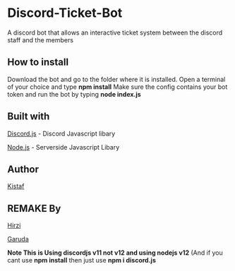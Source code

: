 # Discord-Ticket-Bot
A discord bot that allows an interactive ticket system between the discord staff and the members

## How to install
Download the bot and go to the folder where it is installed.
Open a terminal of your choice and type **npm install**
Make sure the config contains your bot token and run the bot by typing **node index.js**

## Built with
[Discord.js](https://discord.js.org/) - Discord Javascript libary

[Node.js](https://nodejs.org/en//) - Serverside Javascript Libary

## Author
[Kistaf](https://github.com/Kistaf)

## REMAKE By
[Hirzi](https://github.com/HirziGamingYT)

[Garuda](https://github.com/GARUDA2703)

**Note This is Using discordjs v11 not v12 and using nodejs v12**
(And if you cant use **npm install** then just use **npm i discord.js**
